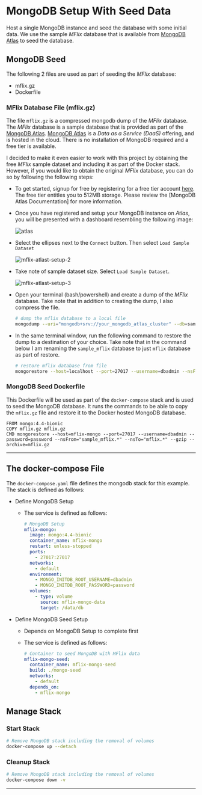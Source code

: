 # MongoDB Setup With Seed Data

Host a single MongoDB instance and seed the database with some initial data. We use the sample _MFlix_ database that is available from [MongoDB Atlas](https://www.mongodb.com/cloud/atlas) to seed the database.

## MongoDB Seed

The following 2 files are used as part of seeding the _MFlix_ database:

- mflix.gz
- Dockerfile

### MFlix Database File (mflix.gz)

The file `mflix.gz` is a compressed mongodb dump of the _MFlix_ database. The _MFlix_ database is a sample database that is provided as part of the [MongoDB Atlas]. [MongoDB Atlas] is a _Data as a Service (DaaS)_ offering, and is hosted in the cloud. There is no installation of MongoDB required and a free tier is available.

I decided to make it even easier to work with this project by obtaining the free _MFlix_ sample dataset and including it as part of the Docker stack. However, if you would like to obtain the original _MFlix_ database, you can do so by following the following steps:

- To get started, signup for free by registering for a free tier account [here](https://www.mongodb.com/cloud/atlas). The free tier entitles you to 512MB storage. Please review the [MongoDB Atlas Documentation] for more information.
- Once you have registered and setup your MongoDB instance on _Atlas_, you will be presented with a dashboard resembling the following image:

  ![atlas](https://user-images.githubusercontent.com/33935506/37251882-d19a3818-2520-11e8-97f6-7015435f3cbd.png)

- Select the ellipses next to the `Connect` button. Then select `Load Sample Dataset`

  ![mflix-atlast-setup-2](https://user-images.githubusercontent.com/33935506/111863748-40473000-89c2-11eb-8c5a-8706195d7048.png)

- Take note of sample dataset size. Select `Load Sample Dataset`.

  ![mflix-atlast-setup-3](https://user-images.githubusercontent.com/33935506/111863746-3f160300-89c2-11eb-8409-dc0465dfc3ed.png)

- Open your terminal (bash/powershell) and create a dump of the _MFlix_ database. Take note that in addition to creating the dump, I also compress the file.

  ```bash
  # dump the mflix database to a local file
  mongodump --uri="mongodb+srv://your_mongodb_atlas_cluster" --db=sample_mflix --username=mongo --gzip --archive=mflix.gz
  ```

- In the same terminal window, run the following command to restore the dump to a destination of your choice. Take note that in the command below I am renaming the `sample_mflix` database to just `mflix` database as part of restore.

  ```bash
  # restore mflix database from file
  mongorestore --host=localhost --port=27017 --username=dbadmin --nsFrom="sample_mflix.*" --nsTo="mflix.*" --gzip --archive=mflix.gz
  ```

### MongoDB Seed Dockerfile

This Dockerfile will be used as part of the `docker-compose` stack and is used to seed the MongoDB database. It runs the commands to be able to copy the `mflix.gz` file and restore it to the Docker hosted MongoDB database.

```docker
FROM mongo:4.4-bionic
COPY mflix.gz mflix.gz
CMD mongorestore --host=mflix-mongo --port=27017 --username=dbadmin --password=password --nsFrom="sample_mflix.*" --nsTo="mflix.*" --gzip --archive=mflix.gz
```

---

## The docker-compose File

The `docker-compose.yaml` file defines the mongodb stack for this example. The stack is defined as follows:

- Define MongoDB Setup
  
  - The service is defined as follows:

    ```yaml
    # MongoDB Setup
    mflix-mongo:
      image: mongo:4.4-bionic
      container_name: mflix-mongo
      restart: unless-stopped
      ports:
        - 27017:27017
      networks:
        - default
      environment:
        - MONGO_INITDB_ROOT_USERNAME=dbadmin
        - MONGO_INITDB_ROOT_PASSWORD=password
      volumes:
        - type: volume
          source: mflix-mongo-data
          target: /data/db
    ```

- Define MongoDB Seed Setup
  
  - Depends on MongoDB Setup to complete first
  - The service is defined as follows:

    ```yaml
    # Container to seed MongoDB with MFlix data
    mflix-mongo-seed:
      container_name: mflix-mongo-seed
      build: ./mongo-seed
      networks:
        - default
      depends_on:
        - mflix-mongo
    ```

## Manage Stack

### Start Stack

```bash
# Remove MongoDB stack including the removal of volumes
docker-compose up --detach
```

### Cleanup Stack

```bash
# Remove MongoDB stack including the removal of volumes
docker-compose down -v
```

---

[MongoDB Docs]: https://docs.mongodb.com
[Docker]: https://www.docker.com
[MongoDB Atlas]: https://www.mongodb.com/cloud/atlas
[MongoDB Documentation]: https://docs.atlas.mongodb.com
[Daas]: https://en.wikipedia.org/wiki/Data_as_a_service
[MongoDB Compass]: https://www.mongodb.com/products/compass
